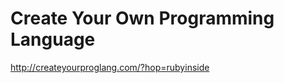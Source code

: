 <!--
id: 2076456997
link: http://kevinisom.info/post/2076456997/create-your-own-programming-language
slug: create-your-own-programming-language
date: Fri Dec 03 2010 14:16:10 GMT+1300 (NZDT)
raw: {"blog_name":"kevinisom","id":2076456997,"post_url":"http://kevinisom.info/post/2076456997/create-your-own-programming-language","slug":"create-your-own-programming-language","type":"link","date":"2010-12-03 01:16:10 GMT","timestamp":1291338970,"state":"published","format":"html","reblog_key":"PWvGsNEs","tags":[],"short_url":"http://tmblr.co/Zw68Yy1xn3Wb","highlighted":[],"feed_item":"http://createyourproglang.com/?hop=rubyinside","from_feed_id":650234,"note_count":0,"title":"Create Your Own Programming Language","url":"http://createyourproglang.com/?hop=rubyinside","description":""}
publish: 2010-12-03
tags: 
title: Create Your Own Programming Language
-->


Create Your Own Programming Language
====================================

<http://createyourproglang.com/?hop=rubyinside>

